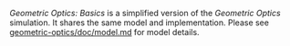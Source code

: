 _Geometric Optics: Basics_ is a simplified version of the _Geometric Optics_ simulation. It shares the same model and implementation. Please see [geometric-optics/doc/model.md](https://github.com/phetsims/geometric-optics/blob/master/doc/model.md) for model details.
